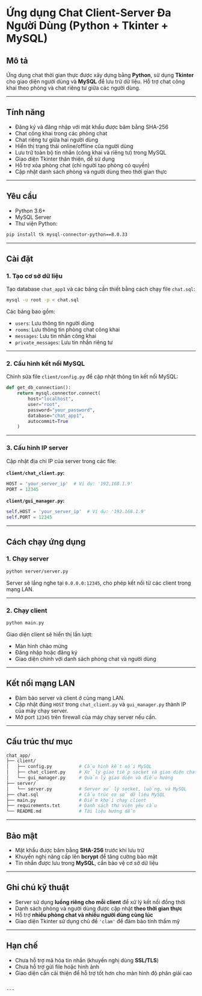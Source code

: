 
# Ứng dụng Chat Client-Server Đa Người Dùng (Python + Tkinter + MySQL)

## Mô tả

Ứng dụng chat thời gian thực được xây dựng bằng **Python**, sử dụng **Tkinter** cho giao diện người dùng và **MySQL** để lưu trữ dữ liệu. Hỗ trợ chat công khai theo phòng và chat riêng tư giữa các người dùng.

---

## Tính năng

- Đăng ký và đăng nhập với mật khẩu được băm bằng SHA-256  
- Chat công khai trong các phòng chat  
- Chat riêng tư giữa hai người dùng  
- Hiển thị trạng thái online/offline của người dùng  
- Lưu trữ toàn bộ tin nhắn (công khai và riêng tư) trong MySQL  
- Giao diện Tkinter thân thiện, dễ sử dụng  
- Hỗ trợ xóa phòng chat (chỉ người tạo phòng có quyền)  
- Cập nhật danh sách phòng và người dùng theo thời gian thực  

---

## Yêu cầu

- Python 3.6+
- MySQL Server
- Thư viện Python:

```bash
pip install tk mysql-connector-python==8.0.33
````

---

## Cài đặt

### 1. Tạo cơ sở dữ liệu

Tạo database `chat_app1` và các bảng cần thiết bằng cách chạy file `chat.sql`:

```bash
mysql -u root -p < chat.sql
```

Các bảng bao gồm:

* `users`: Lưu thông tin người dùng
* `rooms`: Lưu thông tin phòng chat công khai
* `messages`: Lưu tin nhắn công khai
* `private_messages`: Lưu tin nhắn riêng tư

---

### 2. Cấu hình kết nối MySQL

Chỉnh sửa file `client/config.py` để cập nhật thông tin kết nối MySQL:

```python
def get_db_connection():
    return mysql.connector.connect(
        host="localhost",
        user="root",
        password="your_password",
        database="chat_app1",
        autocommit=True
    )
```

---

### 3. Cấu hình IP server

Cập nhật địa chỉ IP của server trong các file:

**`client/chat_client.py`:**

```python
HOST = 'your_server_ip'  # Ví dụ: '192.168.1.9'
PORT = 12345
```

**`client/gui_manager.py`:**

```python
self.HOST = 'your_server_ip'  # Ví dụ: '192.168.1.9'
self.PORT = 12345
```

---

## Cách chạy ứng dụng

### 1. Chạy server

```bash
python server/server.py
```

Server sẽ lắng nghe tại `0.0.0.0:12345`, cho phép kết nối từ các client trong mạng LAN.

---

### 2. Chạy client

```bash
python main.py
```

Giao diện client sẽ hiển thị lần lượt:

* Màn hình chào mừng
* Đăng nhập hoặc đăng ký
* Giao diện chính với danh sách phòng chat và người dùng

---

## Kết nối mạng LAN

* Đảm bảo server và client ở cùng mạng LAN.
* Cập nhật đúng `HOST` trong `chat_client.py` và `gui_manager.py` thành IP của máy chạy server.
* Mở port `12345` trên firewall của máy chạy server nếu cần.

---

## Cấu trúc thư mục

```bash
chat_app/
├── client/
│   ├── config.py          # Cấu hình kết nối MySQL
│   ├── chat_client.py     # Xử lý giao tiếp socket và giao diện chat
│   └── gui_manager.py     # Quản lý giao diện và điều hướng
├── server/
│   └── server.py          # Server xử lý socket, luồng, và MySQL
├── chat.sql               # Cấu trúc cơ sở dữ liệu MySQL
├── main.py                # Điểm khởi chạy client
├── requirements.txt       # Danh sách thư viện yêu cầu
└── README.md              # Tài liệu hướng dẫn
```

---

## Bảo mật

* Mật khẩu được băm bằng **SHA-256** trước khi lưu trữ
* Khuyến nghị nâng cấp lên **bcrypt** để tăng cường bảo mật
* Tin nhắn được lưu trong **MySQL**, cần bảo vệ cơ sở dữ liệu

---

## Ghi chú kỹ thuật

* Server sử dụng **luồng riêng cho mỗi client** để xử lý kết nối đồng thời
* Danh sách phòng và người dùng được cập nhật **theo thời gian thực**
* Hỗ trợ **nhiều phòng chat và nhiều người dùng cùng lúc**
* Giao diện Tkinter sử dụng chủ đề `'clam'` để đảm bảo tính thẩm mỹ

---

## Hạn chế

* Chưa hỗ trợ mã hóa tin nhắn (khuyến nghị dùng **SSL/TLS**)
* Chưa hỗ trợ gửi file hoặc hình ảnh
* Giao diện cần cải thiện để hỗ trợ tốt hơn cho màn hình độ phân giải cao

```

---


